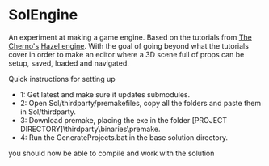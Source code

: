 # SolEngine
An experiment at making a game engine. Based on the tutorials from [The Cherno's](https://www.youtube.com/c/TheChernoProject) [Hazel engine](https://github.com/TheCherno/Hazel). With the goal of going beyond what the tutorials cover in order to make an editor where a 3D scene full of props can be setup, saved, loaded and navigated.


Quick instructions for setting up

 - 1: Get latest and make sure it updates submodules.
 - 2: Open Sol/thirdparty/premakefiles, copy all the folders and paste them in Sol/thirdparty.
 - 3: Download premake, placing the exe in the folder [PROJECT DIRECTORY]\thirdparty\binaries\premake.
 - 4: Run the GenerateProjects.bat in the base solution directory.

you should now be able to  compile and work with the solution
